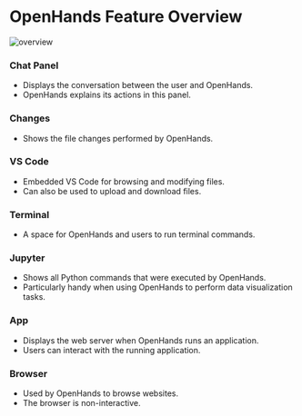 # OpenHands Feature Overview

![overview](/img/oh-features.png)

### Chat Panel
- Displays the conversation between the user and OpenHands.
- OpenHands explains its actions in this panel.

### Changes
- Shows the file changes performed by OpenHands.

### VS Code
- Embedded VS Code for browsing and modifying files.
- Can also be used to upload and download files.

### Terminal
- A space for OpenHands and users to run terminal commands.

### Jupyter
- Shows all Python commands that were executed by OpenHands.
- Particularly handy when using OpenHands to perform data visualization tasks.

### App
- Displays the web server when OpenHands runs an application.
- Users can interact with the running application.

### Browser
- Used by OpenHands to browse websites.
- The browser is non-interactive.
